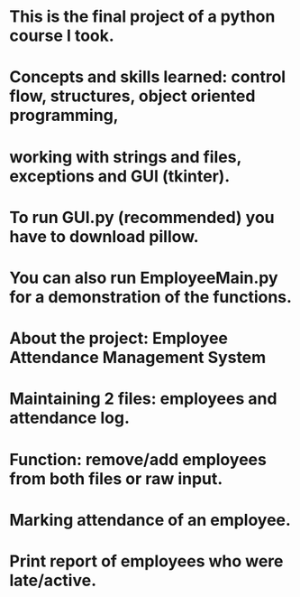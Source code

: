 # This is the final project of a python course I took.
# Concepts and skills learned: control flow, structures, object oriented programming, 
#           working with strings and files, exceptions and GUI (tkinter).

# To run GUI.py (recommended) you have to download pillow.
# You can also run EmployeeMain.py for a demonstration of the functions.

# About the project: Employee Attendance Management System
# Maintaining 2 files: employees and attendance log.
# Function: remove/add employees from both files or raw input.
#         Marking attendance of an employee.
#         Print report of employees who were late/active.
